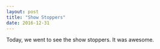 ```yaml
---
layout: post
title: "Show Stoppers"
date: 2016-12-31
---
```


Today, we went to see the show stoppers. It was awesome.
